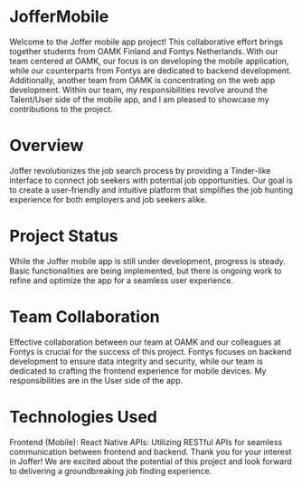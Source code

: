 # JofferMobile
Welcome to the Joffer mobile app project! This collaborative effort brings together students from OAMK Finland and Fontys Netherlands. With our team centered at OAMK, our focus is on developing the mobile application, while our counterparts from Fontys are dedicated to backend development. Additionally, another team from OAMK is concentrating on the web app development. Within our team, my responsibilities revolve around the Talent/User side of the mobile app, and I am pleased to showcase my contributions to the project.

# Overview
Joffer revolutionizes the job search process by providing a Tinder-like interface to connect job seekers with potential job opportunities. Our goal is to create a user-friendly and intuitive platform that simplifies the job hunting experience for both employers and job seekers alike.

# Project Status
While the Joffer mobile app is still under development, progress is steady. Basic functionalities are being implemented, but there is ongoing work to refine and optimize the app for a seamless user experience.

# Team Collaboration
Effective collaboration between our team at OAMK and our colleagues at Fontys is crucial for the success of this project. Fontys focuses on backend development to ensure data integrity and security, while our team is dedicated to crafting the frontend experience for mobile devices. My responsibilities are in the User side of the app.

# Technologies Used
Frontend (Mobile): React Native
APIs: Utilizing RESTful APIs for seamless communication between frontend and backend.
Thank you for your interest in Joffer! We are excited about the potential of this project and look forward to delivering a groundbreaking job finding experience.
